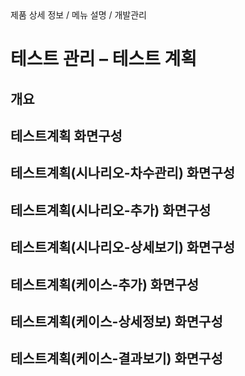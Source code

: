 <!--breadcrumb:제품 상세 정보 / 메뉴 설명 / 개발관리--><span class="md-breadcrumb">제품 상세 정보 / 메뉴 설명 / 개발관리</span>
# 테스트 관리 – 테스트 계획
<!--5th-h2-toc-->
## 개요

## 테스트계획 화면구성

## 테스트계획(시나리오-차수관리) 화면구성

## 테스트계획(시나리오-추가) 화면구성

## 테스트계획(시나리오-상세보기) 화면구성

## 테스트계획(케이스-추가) 화면구성

## 테스트계획(케이스-상세정보) 화면구성

## 테스트계획(케이스-결과보기) 화면구성

